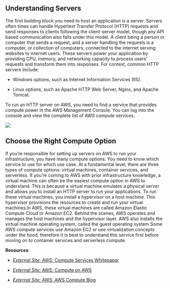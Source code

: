 ## Understanding Servers

The first building block you need to host an application is a server. Servers often times can handle Hypertext Transfer Protocol (HTTP) requests and send responses to clients following the client-server model, though any API based communication also falls under this model. A client being a person or computer that sends a request, and a server handling the requests is a computer, or collection of computers, connected to the internet serving websites to internet users. These servers power your application by providing CPU, memory, and networking capacity to process users’ requests and transform them into responses. For context, common HTTP servers include:

- Windows options, such as Internet Information Services (IIS).
    
- Linux options, such as Apache HTTP Web Server, Nginx, and Apache Tomcat.
    

To run an HTTP server on AWS, you need to find a service that provides compute power in the AWS Management Console. You can log into the console and view the complete list of AWS compute services.

![](https://d3c33hcgiwev3.cloudfront.net/imageAssetProxy.v1/AptFnK9UQl2dFBwc69YDPw_024782925ab349f483d708a75ef1c3f1_asset-v1-AWS-AWS-AWS-OTP-AWSD16-1T2023-type-asset-block-Reading_2.1_Compute_services.png?expiry=1753142400000&hmac=yKSBs95u1p4J9k1zTW1hAwUT7G-itv7bY7zsJe0yE6U)

## Choose the Right Compute Option

If you’re responsible for setting up servers on AWS to run your infrastructure, you have many compute options. You need to know which service to use for which use case. At a fundamental level, there are three types of compute options: virtual machines, container services, and serverless. If you’re coming to AWS with prior infrastructure knowledge, a virtual machine can often be the easiest compute option in AWS to understand. This is because a virtual machine emulates a physical server and allows you to install an HTTP server to run your applications. To run these virtual machines, you install a hypervisor on a host machine. This hypervisor provisions the resources to create and run your virtual machines.In AWS, these virtual machines are called Amazon Elastic Compute Cloud or Amazon EC2. Behind the scenes, AWS operates and manages the host machines and the hypervisor layer. AWS also installs the virtual machine operating system, called the guest operating system.Some AWS compute services use Amazon EC2 or use virtualization concepts under the hood, therefore it is best to understand this service first before moving on to container services and serverless compute.

**Resources**:

- [_External Site:_ AWS: Compute Services Whitepaper](https://docs.aws.amazon.com/whitepapers/latest/aws-overview/compute-services.html)
    

- [_External Site:_ AWS: Compute on AWS](https://aws.amazon.com/products/compute/)
    

- [_External Site:_ AWS: AWS Compute Blog](https://aws.amazon.com/blogs/compute/)